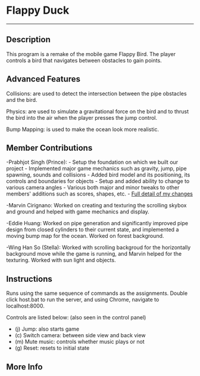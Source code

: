 
# Flappy Duck
------------------

Description
-----------

This program is a remake of the mobile game Flappy Bird. The player controls a bird that navigates between obstacles to gain points.

Advanced Features
-----------------

Collisions: are used to detect the intersection between the pipe obstacles and the bird.

Physics: are used to simulate a gravitational force on the bird and to thrust the bird into the air when the player presses the jump control.

Bump Mapping: is used to make the ocean look more realistic.

Member Contributions
--------------------
-Prabhjot Singh (Prince): 
	- Setup the foundation on which we built our project
	- Implemented major game mechanics such as gravity, jump, pipe spawning, sounds and collisions
	- Added bird model and its positioning, its controls and boundaries for objects
	- Setup and added ability to change to various camera angles
	- Various both major and minor tweaks to other members' additions such as scores, shapes, etc.
	- [Full detail of my changes](https://github.com/ucla-fa18-cs174a/term-project-group-18/commits?author=PrinceS25)
		 

-Marvin Cirignano: Worked on creating and texturing the scrolling skybox and ground and helped with game mechanics and display.

-Eddie Huang: Worked on pipe generation and significantly improved pipe design from closed cylinders to their current state, and implemented a moving bump map for the ocean. Worked on forest background.

-Wing Han So (Stella): Worked with scrolling backgroud for the horizontally background move while the game is running, and Marvin helped for the texturing. Worked with sun light and objects.

Instructions
-------------------

Runs using the same sequence of commands as the assignments. Double click host.bat to run the server, and using Chrome, navigate to localhost:8000.

Controls are listed below: (also seen in the control panel)

* (j) Jump: also starts game
* (c) Switch camera: between side view and back view
* (m) Mute music: controls whether music plays or not
* (g) Reset: resets to initial state

More Info
---------
